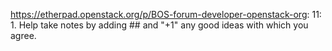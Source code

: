 https://etherpad.openstack.org/p/BOS-forum-developer-openstack-org: 11: 1. Help take notes by adding ##<actions> and "+1" any good ideas with which you agree.
